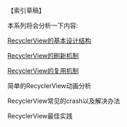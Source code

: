 【索引草稿】


本系列将会分析一下内容:

[RecyclerView的基本设计结构](RecyclerView的基本设计结构.md)

[RecyclerView的刷新机制](RecyclerView的刷新机制.md)

[RecyclerView的复用机制](RecyclerView的复用机制.md)

简单的RecyclerView动画分析

RecyclerView常见的crash以及解决办法

RecyclerView最佳实践



